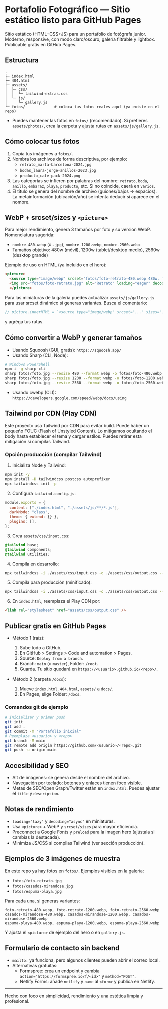 # Portafolio Fotográfico — Sitio estático listo para GitHub Pages

Sitio estático (HTML+CSS+JS) para un portafolio de fotógrafa junior. Moderno, responsive, con modo claro/oscuro, galería filtrable y lightbox. Publicable gratis en GitHub Pages.

## Estructura

```
.
├─ index.html
├─ 404.html
├─ assets/
│  ├─ css/
│  │  └─ tailwind-extras.css
│  └─ js/
│     └─ gallery.js
└─ fotos/             # coloca tus fotos reales aquí (ya existe en el repo)
```

- Puedes mantener las fotos en `fotos/` (recomendado). Si prefieres `assets/photos/`, crea la carpeta y ajusta rutas en `assets/js/gallery.js`.

## Cómo colocar tus fotos

1. Copia tus imágenes a `fotos/`.
2. Nombra los archivos de forma descriptiva, por ejemplo:
   - `retrato_marta-barcelona-2024.jpg`
   - `bodas_laura-jorge-anillos-2023.jpg`
   - `producto_cafe-pack-2024.png`
3. Las categorías se infieren por palabras del nombre: `retrato`, `boda`, `anillo`, `embaraz`, `playa`, `producto`, etc. Si no coincide, caerá en `varios`.
4. El título se genera del nombre de archivo (guiones/bajos → espacios). La metainformación (ubicación/año) se intenta deducir si aparece en el nombre.

## WebP + srcset/sizes y `<picture>`

Para mejor rendimiento, genera 3 tamaños por foto y su versión WebP. Nomenclatura sugerida:

- `nombre-480.webp` (o `.jpg`), `nombre-1200.webp`, `nombre-2560.webp`
- Tamaños objetivo: 480w (móvil), 1200w (tablet/desktop medio), 2560w (desktop grande)

Ejemplo de uso en HTML (ya incluido en el hero):

```html
<picture>
  <source type="image/webp" srcset="fotos/foto-retrato-480.webp 480w, fotos/foto-retrato-1200.webp 1200w, fotos/foto-retrato-2560.webp 2560w" sizes="(max-width: 768px) 100vw, 40vw" />
  <img src="fotos/foto-retrato.jpg" alt="Retrato" loading="eager" decoding="async" />
  </picture>
```

Para las miniaturas de la galería puedes actualizar `assets/js/gallery.js` para usar srcset dinámico si generas variantes. Busca el comentario:

```js
// picture.innerHTML = `<source type="image/webp" srcset="..." sizes="...">`;
```

y agréga tus rutas.

## Cómo convertir a WebP y generar tamaños

- Usando Squoosh (GUI, gratis): `https://squoosh.app/`
- Usando Sharp (CLI, Node):

```bash
# Windows PowerShell
npm i -g sharp-cli
sharp fotos/foto.jpg --resize 480 --format webp -o fotos/foto-480.webp
sharp fotos/foto.jpg --resize 1200 --format webp -o fotos/foto-1200.webp
sharp fotos/foto.jpg --resize 2560 --format webp -o fotos/foto-2560.webp
```

- Usando cwebp (CLI): `https://developers.google.com/speed/webp/docs/using`

## Tailwind por CDN (Play CDN)

Este proyecto usa Tailwind por CDN para evitar build. Puede haber un pequeño FOUC (Flash of Unstyled Content). Lo mitigamos ocultando el body hasta establecer el tema y cargar estilos. Puedes retirar esta mitigación si compilas Tailwind.

### Opción producción (compilar Tailwind)

1. Inicializa Node y Tailwind:

```bash
npm init -y
npm install -D tailwindcss postcss autoprefixer
npx tailwindcss init -p
```

2. Configura `tailwind.config.js`:

```js
module.exports = {
  content: ["./index.html", "./assets/js/**/*.js"],
  darkMode: "class",
  theme: { extend: {} },
  plugins: [],
};
```

3. Crea `assets/css/input.css`:

```css
@tailwind base;
@tailwind components;
@tailwind utilities;
```

4. Compila en desarrollo:

```bash
npx tailwindcss -i ./assets/css/input.css -o ./assets/css/output.css --watch
```

5. Compila para producción (minificado):

```bash
npx tailwindcss -i ./assets/css/input.css -o ./assets/css/output.css --minify
```

6. En `index.html`, reemplaza el Play CDN por:

```html
<link rel="stylesheet" href="assets/css/output.css" />
```

## Publicar gratis en GitHub Pages

- Método 1 (raíz):
  1. Sube todo a GitHub.
  2. En GitHub > Settings > Code and automation > Pages.
  3. Source: `Deploy from a branch`.
  4. Branch: `main` (o `master`), Folder: `/root`.
  5. Guarda. Tu sitio quedará en `https://<usuario>.github.io/<repo>/`.

- Método 2 (carpeta `/docs`):
  1. Mueve `index.html`, `404.html`, `assets/` a `docs/`.
  2. En Pages, elige Folder: `/docs`.

### Comandos git de ejemplo

```bash
# Inicializar y primer push
git init
git add .
git commit -m "Portafolio inicial"
# Reemplaza <usuario> y <repo>
git branch -M main
git remote add origin https://github.com/<usuario>/<repo>.git
git push -u origin main
```

## Accesibilidad y SEO

- Alt de imágenes: se genera desde el nombre del archivo.
- Navegación por teclado: botones y enlaces tienen foco visible.
- Metas de SEO/Open Graph/Twitter están en `index.html`. Puedes ajustar el `title` y `description`.

## Notas de rendimiento

- `loading="lazy"` y `decoding="async"` en miniaturas.
- Usa `<picture>` + WebP y `srcset/sizes` para mayor eficiencia.
- Preconnect a Google Fonts y `preload` para la imagen hero (ajústala si cambias la destacada).
- Minimiza JS/CSS si compilas Tailwind (ver sección producción).

## Ejemplos de 3 imágenes de muestra

En este repo ya hay fotos en `fotos/`. Ejemplos visibles en la galería:

- `fotos/foto-retrato.jpg`
- `fotos/casados-mirandose.jpg`
- `fotos/espuma-playa.jpg`

Para cada una, si generas variantes:

```text
foto-retrato-480.webp, foto-retrato-1200.webp, foto-retrato-2560.webp
casados-mirandose-480.webp, casados-mirandose-1200.webp, casados-mirandose-2560.webp
espuma-playa-480.webp, espuma-playa-1200.webp, espuma-playa-2560.webp
```

Y ajusta el `<picture>` de ejemplo del hero o en `gallery.js`.

## Formulario de contacto sin backend

- `mailto:` ya funciona, pero algunos clientes pueden abrir el correo local.
- Alternativas gratuitas:
  - Formspree: crea un endpoint y cambia `action="https://formspree.io/f/<id>"` y `method="POST"`.
  - Netlify Forms: añade `netlify` y `name` al `<form>` y publica en Netlify.

---

Hecho con foco en simplicidad, rendimiento y una estética limpia y profesional.


